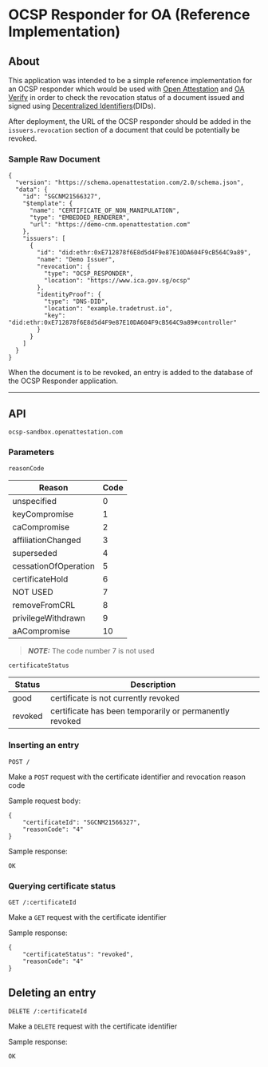 # OCSP Responder for OA (Reference Implementation)

## About

This application was intended to be a simple reference implementation for an OCSP responder which would be used with [Open Attestation](https://www.npmjs.com/package/@govtechsg/open-attestation) and [OA Verify](https://www.npmjs.com/package/@govtechsg/oa-verify) in order to check the revocation status of a document issued and signed using [Decentralized Identifiers](https://www.openattestation.com/docs/appendix/glossary#did)(DIDs).

After deployment, the URL of the OCSP responder should be added in the `issuers.revocation` section of a document that could be potentially be revoked.

### Sample Raw Document

```
{
  "version": "https://schema.openattestation.com/2.0/schema.json",
  "data": {
    "id": "SGCNM21566327",
    "$template": {
      "name": "CERTIFICATE_OF_NON_MANIPULATION",
      "type": "EMBEDDED_RENDERER",
      "url": "https://demo-cnm.openattestation.com"
    },
    "issuers": [
      {
        "id": "did:ethr:0xE712878f6E8d5d4F9e87E10DA604F9cB564C9a89",
        "name": "Demo Issuer",
        "revocation": {
          "type": "OCSP_RESPONDER",
          "location": "https://www.ica.gov.sg/ocsp"
        },
        "identityProof": {
          "type": "DNS-DID",
          "location": "example.tradetrust.io",
          "key": "did:ethr:0xE712878f6E8d5d4F9e87E10DA604F9cB564C9a89#controller"
        }
      }
    ]
  }
}
```

When the document is to be revoked, an entry is added to the database of the OCSP Responder application.

---

## API

`ocsp-sandbox.openattestation.com`

### Parameters

`reasonCode`

| Reason               | Code |
| -------------------- | ---- |
| unspecified          | 0    |
| keyCompromise        | 1    |
| caCompromise         | 2    |
| affiliationChanged   | 3    |
| superseded           | 4    |
| cessationOfOperation | 5    |
| certificateHold      | 6    |
| NOT USED             | 7    |
| removeFromCRL        | 8    |
| privilegeWithdrawn   | 9    |
| aACompromise         | 10   |

> **_NOTE:_** The code number 7 is not used

`certificateStatus`

| Status  | Description                                             |
| ------- | ------------------------------------------------------- |
| good    | certificate is not currently revoked                    |
| revoked | certificate has been temporarily or permanently revoked |

### Inserting an entry

`POST /`

Make a `POST` request with the certificate identifier and revocation reason code

Sample request body:

```
{
    "certificateId": "SGCNM21566327",
    "reasonCode": "4"
}
```

Sample response:

```
OK
```

### Querying certificate status

`GET /:certificateId`

Make a `GET` request with the certificate identifier

Sample response:

```
{
    "certificateStatus": "revoked",
    "reasonCode": "4"
}
```

## Deleting an entry

`DELETE /:certificateId`

Make a `DELETE` request with the certificate identifier

Sample response:

```
OK
```
